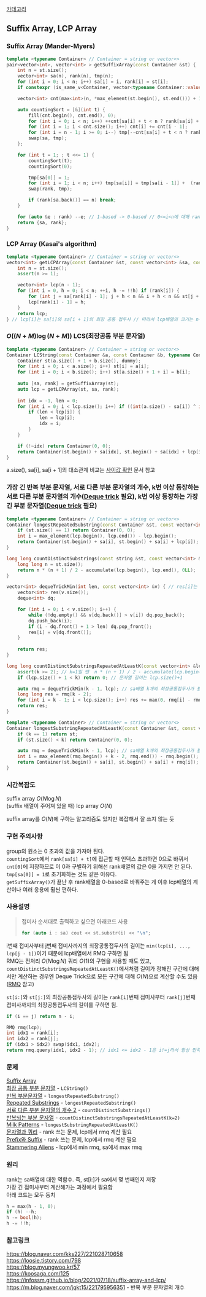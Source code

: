 [카테고리](/README.md)
## Suffix Array, LCP Array
### Suffix Array (Mander-Myers)
```cpp
template <typename Container> // Container = string or vector<>
pair<vector<int>, vector<int> > getSuffixArray(const Container &st) {
    int n = st.size();
    vector<int> sa(n), rank(n), tmp(n);
    for (int i = 0; i < n; i++) sa[i] = i, rank[i] = st[i];
    if constexpr (is_same_v<Container, vector<typename Container::value_type>>) for (auto e : rank) assert(e > 0); // rank[i]에 양수만 들어가야됨 // Container=vector<int>같은거면 확인

    vector<int> cnt(max<int>(n, *max_element(st.begin(), st.end())) + 1, 0);

    auto countingSort = [&](int t) {
        fill(cnt.begin(), cnt.end(), 0);
        for (int i = 0; i < n; i++) ++cnt[sa[i] + t < n ? rank[sa[i] + t] : 0];
        for (int i = 1; i < cnt.size(); i++) cnt[i] += cnt[i - 1];
        for (int i = n - 1; i >= 0; i--) tmp[--cnt[sa[i] + t < n ? rank[sa[i] + t] : 0]] = sa[i];
        swap(sa, tmp);
    };

    for (int t = 1; ; t <<= 1) {
        countingSort(t);
        countingSort(0);

        tmp[sa[0]] = 1;
        for (int i = 1; i < n; i++) tmp[sa[i]] = tmp[sa[i - 1]] +  (rank[sa[i - 1]] != rank[sa[i]] || rank[sa[i - 1] + t] != rank[sa[i] + t]);
        swap(rank, tmp);

        if (rank[sa.back()] == n) break;
    }

    for (auto &e : rank) --e; // 1-based -> 0-based // 0<=i<n에 대해 rank[sa[i]] == i임 // sa[idx]=i -> st[i:]가 idx번째 접미사 // rank[i]=idx 즉, st[i:]가 몇번째 접미사인지 rank[i]에 저장됨
    return {sa, rank};
}
```
### LCP Array (Kasai's algorithm)
```cpp
template <typename Container> // Container = string or vector<>
vector<int> getLCPArray(const Container &st, const vector<int> &sa, const vector<int> &rank) {
    int n = st.size();
    assert(n >= 1);

    vector<int> lcp(n - 1);
    for (int i = 0, h = 0; i < n; ++i, h -= !!h) if (rank[i]) {
        for (int j = sa[rank[i] - 1]; j + h < n && i + h < n && st[j + h] == st[i + h];) ++h;
        lcp[rank[i] - 1] = h;
    }
    return lcp;
} // lcp[i]는 sa[i]와 sa[i + 1]의 최장 공통 접두사 // 따라서 lcp배열의 크기는 n-1임
```

### $O((N+M)\log(N+M))$ LCS(최장공통 부분 문자열)
```cpp
template <typename Container> // Container = string or vector<>
Container LCString(const Container &a, const Container &b, typename Container::value_type dummy) { // 최장 공통 부분 문자열(최장 공통 부분 수열 아님) // dummy는 Container에 없는 문자 -> ex) char이면 '#' 같은 거
    Container st(a.size() + 1 + b.size(), dummy);
    for (int i = 0; i < a.size(); i++) st[i] = a[i];
    for (int i = 0; i < b.size(); i++) st[a.size() + 1 + i] = b[i];
    
    auto [sa, rank] = getSuffixArray(st);
    auto lcp = getLCPArray(st, sa, rank);
    
    int idx = -1, len = 0;
    for (int i = 0; i < lcp.size(); i++) if ((int(a.size() - sa[i]) ^ int(a.size() - sa[i + 1])) < 0) { // sa[i]<a.size()<sa[i+1] or sa[i+1]<a.size()<sa[i]
        if (len < lcp[i]) {
            len = lcp[i];
            idx = i;
        }
    }

    if (!~idx) return Container(0, 0);
    return Container(st.begin() + sa[idx], st.begin() + sa[idx] + lcp[idx]);
}
```
a.size(), sa[i], sa[i + 1]의 대소관계 비교는 [사이값 확인](/ps-snippet/C++/기타/Idea.md#사이값-확인) 문서 참고   

### 가장 긴 반복 부분 문자열, 서로 다른 부분 문자열의 개수, k번 이상 등장하는 서로 다른 부분 문자열의 개수([Deque trick](/기타/Deque%20Trick.md) 필요), k번 이상 등장하는 가장 긴 부분 문자열([Deque trick](/기타/Deque%20Trick.md) 필요)
```cpp
template <typename Container> // Container = string or vector<>
Container longestRepeatedSubstring(const Container &st, const vector<int> &sa, const vector<int> &lcp) {
    if (st.size() == 1) return Container(0, 0);
    int i = max_element(lcp.begin(), lcp.end()) - lcp.begin();
    return Container(st.begin() + sa[i], st.begin() + sa[i] + lcp[i]);
}

long long countDistinctSubstrings(const string &st, const vector<int> &lcp) {
    long long n = st.size();
    return n * (n + 1) / 2 - accumulate(lcp.begin(), lcp.end(), 0LL);
}

vector<int> dequeTrickMin(int len, const vector<int> &v) { // res[i]는 v[max(0, i - len + 1)]~v[i]의 최솟값 // 즉, 정확히 길이가 len인 구간의 최솟값은 res[len-1:n)에 저장됨
    vector<int> res(v.size());
    deque<int> dq;

    for (int i = 0; i < v.size(); i++) {
        while (!dq.empty() && v[dq.back()] > v[i]) dq.pop_back();
        dq.push_back(i);
        if (i - dq.front() + 1 > len) dq.pop_front();
        res[i] = v[dq.front()];
    }
    
    return res;
}

long long countDistinctSubstringsRepeatedAtLeastK(const vector<int> &lcp, int k) { // k번 이상 등장하는 반복 부분 문자열 종류의 수
    assert(k >= 2); // k=1일 땐  n * (n + 1) / 2 - accumulate(lcp.begin(), lcp.end(), 0LL);
    if (lcp.size() + 1 < k) return 0; // 문자열 길이는 lcp.size()+1

    auto rmq = dequeTrickMin(k - 1, lcp); // sa배열 k개의 최장공통접두사가 필요하므로 lcp배열에선 k-1개씩 뽑아서 min값을 구하면 됨
    long long res = rmq[k - 2];
    for (int i = k - 1; i < lcp.size(); i++) res += max(0, rmq[i] - rmq[i - 1]);
    return res;
}

template <typename Container> // Container = string or vector<>
Container longestSubstringRepeatedAtLeastK(const Container &st, const vector<int> &sa, const vector<int> &lcp, int k) { // k번 이상 등장하는 부분 문자열 중 가장 긴 부분 문자열
    if (k == 1) return st;
    if (st.size() < k) return Container(0, 0);

    auto rmq = dequeTrickMin(k - 1, lcp); // sa배열 k개의 최장공통접두사가 필요하므로 lcp배열에선 k-1개씩 뽑아서 min값을 구하면 됨
    int i = max_element(rmq.begin() + k - 2, rmq.end()) - rmq.begin();
    return Container(st.begin() + sa[i], st.begin() + sa[i] + rmq[i]);
}
```
### 시간복잡도
suffix array $O(N \log{N})$   
(suffix 배열이 주어져 있을 때) lcp array $O(N)$   

suffix array를 $O(N)$에 구하는 알고리즘도 있지만 복잡해서 잘 쓰지 않는 듯   

### 구현 주의사항
group의 원소는 0 초과의 값을 가져야 된다.   
`countingSort`에서 `rank[sa[i] + t]`에 접근할 때 인덱스 초과하면 0으로 바꿔서 `cnt[0]`에 저장하므로 이 0과 구별하기 위해선 rank배열의 값은 0을 가지면 안 된다.   
`tmp[sa[0]] = 1`로 초기화하는 것도 같은 이유다.   
`getSuffixArray()`가 끝난 후 rank배열을 0-based로 바꿔주는 게 이후 lcp배열의 계산이나 여러 응용에 훨씬 편하다.   

### 사용설명
> 접미사 순서대로 출력하고 싶으면 아래코드 사용   
> ```cpp
> for (auto i : sa) cout << st.substr(i) << "\n";
> ```

i번째 접미사부터 j번째 접미사까지의 최장공통접두사의 길이는 `min(lcp[i], ..., lcp[j - 1])`이기 때문에 lcp배열에서 RMQ 구하면 됨   
RMQ는 전처리 $O(N\log{N})$ 쿼리 $O(1)$의 구현을 사용할 때도 있고, `countDistinctSubstringsRepeatedAtLeastK()`에서처럼 길이가 정해진 구간에 대해서만 계산하는 경우엔 Deque Trick으로 모든 구간에 대해 $O(N)$으로 계산할 수도 있음([RMQ](/기타/RMQ.md) 참고)   

`st[i:]`와 `st[j:]`의 최장공통접두사의 길이는 `rank[i]`번째 접미사부터 `rank[j]`번째 접미사까지의 최장공통접두사의 길이를 구하면 됨.   
```cpp
if (i == j) return n - i;

RMQ rmq(lcp);
int idx1 = rank[i];
int idx2 = rank[j];
if (idx1 > idx2) swap(idx1, idx2);
return rmq.query(idx1, idx2 - 1); // idx1 <= idx2 - 1은 i!=j라서 항상 만족함
```

### 문제
[Suffix Array](https://www.acmicpc.net/problem/9248)   
[최장 공통 부분 문자열](https://www.acmicpc.net/problem/9249) - `LCString()`   
[반복 부분문자열](https://www.acmicpc.net/problem/1605) - `longestRepeatedSubstring()`   
[Repeated Substrings](https://www.acmicpc.net/problem/16415) - `longestRepeatedSubstring()`   
[서로 다른 부분 문자열의 개수 2](https://www.acmicpc.net/problem/11479) - `countDistinctSubstrings()`   
[반복되는 부분 문자열](https://www.acmicpc.net/problem/10413) - `countDistinctSubstringsRepeatedAtLeastK(k=2)`   
[Milk Patterns](https://www.acmicpc.net/problem/6206) - `longestSubstringRepeatedAtLeastK()`   
[문자열과 쿼리](https://www.acmicpc.net/problem/13713) - rank 쓰는 문제, lcp에서 rmq 계산 필요   
[Prefix와 Suffix](https://www.acmicpc.net/problem/13576) - rank 쓰는 문제, lcp에서 rmq 계산 필요   
[Stammering Aliens](https://www.acmicpc.net/problem/3864) - lcp에서 min rmq, sa에서 max rmq   

### 원리
rank는 sa배열에 대한 역함수. 즉, st[i:]가 sa에서 몇 번째인지 저장   
가장 긴 접미사부터 계산해가는 과정에서 필요함   
아래 코드는 모두 동치   
```cpp
h = max(h - 1, 0);
if (h) --h;
h -= bool(h);
h -= !!h;
```

### 참고링크
https://blog.naver.com/kks227/221028710658   
https://loosie.tistory.com/798   
https://blog.myungwoo.kr/57   
https://koosaga.com/125   
https://infossm.github.io/blog/2021/07/18/suffix-array-and-lcp/   
https://m.blog.naver.com/jqkt15/221795956351 - 반복 부분 문자열의 개수   